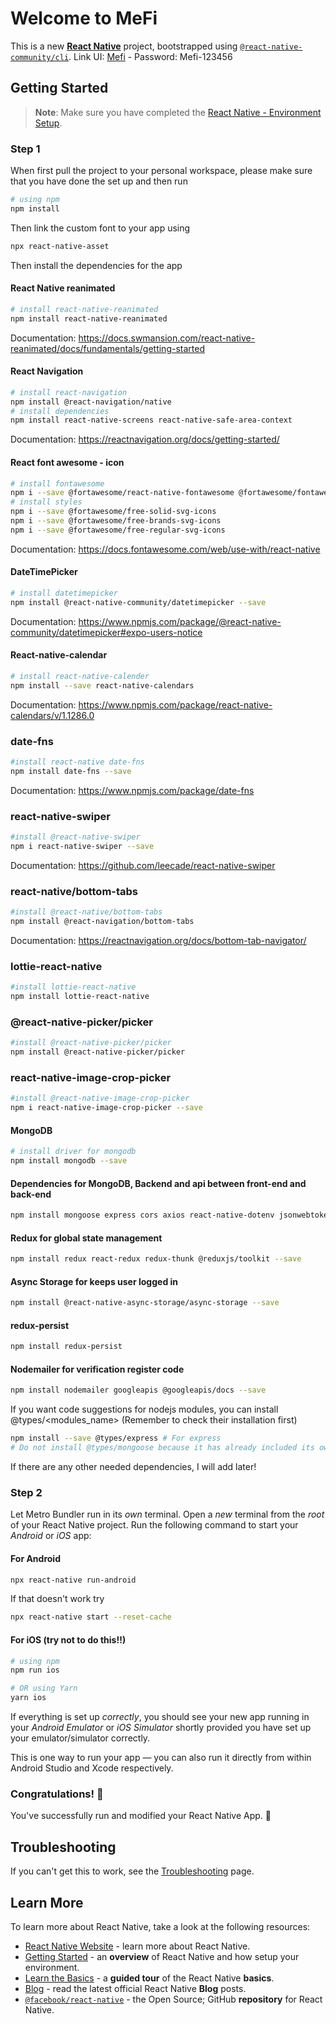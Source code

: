 # Welcome to MeFi

This is a new [**React Native**](https://reactnative.dev) project, bootstrapped using [`@react-native-community/cli`](https://github.com/react-native-community/cli).
Link UI: [Mefi](<https://www.figma.com/design/INpo5899LHXfMBEpHP5Mm5/MEMO-(Copy)?node-id=105-1053&t=PX8zWoGqXYfEWmvn-1>) - Password: Mefi-123456

## Getting Started

> **Note**: Make sure you have completed the [React Native - Environment Setup](https://reactnative.dev/docs/set-up-your-environment).

### Step 1

When first pull the project to your personal workspace, please make sure that you have done the set up and then run

```bash
# using npm
npm install
```

Then link the custom font to your app using

```bash
npx react-native-asset
```

Then install the dependencies for the app

#### React Native reanimated

```bash
# install react-native-reanimated
npm install react-native-reanimated
```

Documentation: <https://docs.swmansion.com/react-native-reanimated/docs/fundamentals/getting-started>

#### React Navigation

```bash
# install react-navigation
npm install @react-navigation/native
# install dependencies
npm install react-native-screens react-native-safe-area-context
```

Documentation: <https://reactnavigation.org/docs/getting-started/>

#### React font awesome - icon

```bash
# install fontawesome
npm i --save @fortawesome/react-native-fontawesome @fortawesome/fontawesome-svg-core react-native-svg
# install styles
npm i --save @fortawesome/free-solid-svg-icons
npm i --save @fortawesome/free-brands-svg-icons
npm i --save @fortawesome/free-regular-svg-icons
```

Documentation: <https://docs.fontawesome.com/web/use-with/react-native>

#### DateTimePicker

```bash
# install datetimepicker
npm install @react-native-community/datetimepicker --save
```

Documentation: <https://www.npmjs.com/package/@react-native-community/datetimepicker#expo-users-notice>

#### React-native-calendar

```bash
# install react-native-calender
npm install --save react-native-calendars
```

Documentation: <https://www.npmjs.com/package/react-native-calendars/v/1.1286.0>

### date-fns

```bash
#install react-native date-fns
npm install date-fns --save
```

Documentation: <https://www.npmjs.com/package/date-fns>

### react-native-swiper

```bash
#install @react-native-swiper
npm i react-native-swiper --save
```

Documentation: <https://github.com/leecade/react-native-swiper>

### react-native/bottom-tabs

```bash
#install @react-native/bottom-tabs
npm install @react-navigation/bottom-tabs
```

Documentation: <https://reactnavigation.org/docs/bottom-tab-navigator/>

### lottie-react-native

```bash
#install lottie-react-native
npm install lottie-react-native
```

### @react-native-picker/picker

```bash
#install @react-native-picker/picker
npm install @react-native-picker/picker
```

### react-native-image-crop-picker

```bash
#install @react-native-image-crop-picker
npm i react-native-image-crop-picker --save
```

#### MongoDB

```bash
# install driver for mongodb
npm install mongodb --save
```

#### Dependencies for MongoDB, Backend and api between front-end and back-end

```bash
npm install mongoose express cors axios react-native-dotenv jsonwebtoken bcrypt @react-native-google-signin/google-signin jwt-decode --save
```

#### Redux for global state management

```bash
npm install redux react-redux redux-thunk @reduxjs/toolkit --save
```

#### Async Storage for keeps user logged in

```bash
npm install @react-native-async-storage/async-storage --save
```

#### redux-persist

```bash
npm install redux-persist
```

#### Nodemailer for verification register code

```bash
npm install nodemailer googleapis @googleapis/docs --save
```

If you want code suggestions for nodejs modules, you can install @types/<modules_name> (Remember to check their installation first)

```bash
npm install --save @types/express # For express
# Do not install @types/mongoose because it has already included its own types in the package
```

If there are any other needed dependencies, I will add later!

### Step 2

Let Metro Bundler run in its _own_ terminal. Open a _new_ terminal from the _root_ of your React Native project. Run the following command to start your _Android_ or _iOS_ app:

#### For Android

```bash
npx react-native run-android
```

If that doesn't work try

```bash
npx react-native start --reset-cache
```

#### For iOS (try not to do this!!)

```bash
# using npm
npm run ios

# OR using Yarn
yarn ios
```

If everything is set up _correctly_, you should see your new app running in your _Android Emulator_ or _iOS Simulator_ shortly provided you have set up your emulator/simulator correctly.

This is one way to run your app — you can also run it directly from within Android Studio and Xcode respectively.

### Congratulations! :tada:

You've successfully run and modified your React Native App. :partying_face:

## Troubleshooting

If you can't get this to work, see the [Troubleshooting](https://reactnative.dev/docs/troubleshooting) page.

## Learn More

To learn more about React Native, take a look at the following resources:

- [React Native Website](https://reactnative.dev) - learn more about React Native.
- [Getting Started](https://reactnative.dev/docs/environment-setup) - an **overview** of React Native and how setup your environment.
- [Learn the Basics](https://reactnative.dev/docs/getting-started) - a **guided tour** of the React Native **basics**.
- [Blog](https://reactnative.dev/blog) - read the latest official React Native **Blog** posts.
- [`@facebook/react-native`](https://github.com/facebook/react-native) - the Open Source; GitHub **repository** for React Native.
